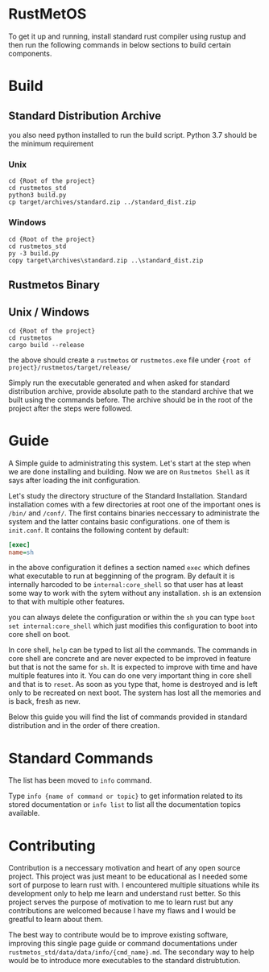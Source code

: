 # RustMetOS

To get it up and running, install standard rust compiler using rustup
and then run the following commands in below sections to build certain
components.

# Build

## Standard Distribution Archive

you also need python installed to run the build script. Python 3.7 should be
the minimum requirement

### Unix

```
cd {Root of the project}
cd rustmetos_std
python3 build.py
cp target/archives/standard.zip ../standard_dist.zip
```

### Windows

```
cd {Root of the project}
cd rustmetos_std
py -3 build.py
copy target\archives\standard.zip ..\standard_dist.zip
```

## Rustmetos Binary

## Unix / Windows

```
cd {Root of the project}
cd rustmetos
cargo build --release
```

the above should create a `rustmetos` or `rustmetos.exe` file under `{root of project}/rustmetos/target/release/`

Simply run the executable generated and when asked for standard distribution archive,
provide absolute path to the standard archive that we built using the commands before.
The archive should be in the root of the project after the steps were followed.

# Guide

A Simple guide to administrating this system. Let's start
at the step when we are done installing and building. Now
we are on `Rustmetos Shell` as it says after loading the
init configuration.

Let's study the directory structure of the Standard 
Installation. Standard installation comes
with a few directories at root one of the important ones
is `/bin/` and `/conf/`. The first contains binaries
neccessary to administrate the system and the latter
contains basic configurations. one of them is `init.conf`.
It contains the following content by default:

```ini
[exec]
name=sh
```

in the above configuration it defines a section named `exec`
which defines what executable to run at begginning of the 
program. By default it is internally harcoded to be 
`internal:core_shell` so that user has at least some
way to work with the sytem without any installation. `sh`
is an extension to that with multiple other features.

you can always delete the configuration or within the `sh`
you can type `boot set internal:core_shell` which just 
modifies this configuration to boot into core shell on boot.

In core shell, `help` can be typed to list all the commands.
The commands in core shell are concrete and are never
expected to be improved in feature but that is not the same
for `sh`. It is expected to improve with time and have
multiple features into it. You can do one very important
thing in core shell and that is to `reset`. As soon as you
type that, home is destroyed and is left only to be
recreated on next boot. The system has lost all the memories
and is back, fresh as new.

Below this guide you will find the list of commands provided
in standard distribution and in the order of there creation.

# Standard Commands

The list has been moved to `info` command.

Type `info {name of command or topic}` to get information related to 
its stored documentation or `info list` to list all the
documentation topics available.

# Contributing

Contribution is a neccessary motivation and heart of any open
source project. This project was just meant to be educational
as I needed some sort of purpose to learn rust with. I
encountered multiple situations while its development only to
help me learn and understand rust better. So this project
serves the purpose of motivation to me to learn rust but any
contributions are welcomed because I have my flaws and I would 
be greatful to learn about them.

The best way to contribute would be to improve existing software, 
improving this single page guide or command documentations under
`rustmetos_std/data/data/info/{cmd_name}.md`. The secondary way
to help would be to introduce more executables to the standard 
distrubtution.

